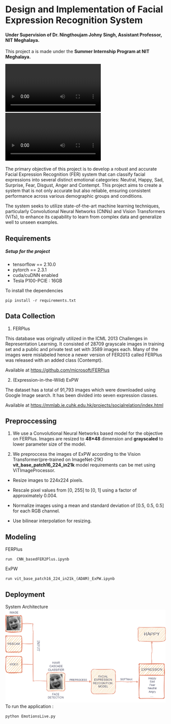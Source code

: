 
# Design and Implementation of Facial Expression Recognition System
#### Under Supervision of Dr. Ningthoujam Johny Singh, Assistant Professor, NIT Meghalaya.
This project a is made under the **Summer Internship Program at NIT Meghalaya.**

![Video 1](https://github.com/Achilles1012/Design-and-Implementation-of-Facial-Expression-Recognition-System/blob/5eb9958be38b218fb265761a04b8da327ede6438/examples/videoplayback.mp4)
![Video 2](https://github.com/Achilles1012/Design-and-Implementation-of-Facial-Expression-Recognition-System/blob/1ce4e8dddab7c6aa6ad777e93ab924f8b3ce36d9/examples/output_video.avi)

The primary objective of this project is to develop a robust and accurate Facial Expression Recognition (FER) system that can classify facial expressions into several distinct emotional categories: Neutral, Happy, Sad, Surprise, Fear, Disgust, Anger and Contempt. This project aims to create a system that is not only accurate but also reliable, ensuring consistent performance across various demographic groups and conditions.

 The system seeks to utilize state-of-the-art machine learning techniques, particularly Convolutional Neural Networks (CNNs) and Vision Transformers (ViTs), to enhance its capability to learn from complex data and generalize well to unseen examples.

## Requirements
##### Setup for the project
- tensorflow == 2.10.0
- pytorch == 2.3.1
- cuda/cuDNN enabled
- Tesla P100-PCIE : 16GB   

To install the dependencies

    pip install -r requirements.txt

## Data Collection
1. FERPlus

This database was originally utilized in the ICML 2013 Challenges in Representation Learning. It consisted of 28709 grayscale images in training set and a public and private test set with 3589 images each. Many of the images were mislabeled hence a newer version of FER2013 called FERPlus was released with an added class (Contempt).

Available at https://github.com/microsoft/FERPlus

2. (Expression-in-the-Wild) ExPW

The dataset has a total of 91,793 images which were downloaded using Google Image search. It has been divided into seven expression classes.

Available at https://mmlab.ie.cuhk.edu.hk/projects/socialrelation/index.html

## Preproccessing

1. We use a Convolutional Neural Networks based model for the objective on FERPlus.
Images are resized to **48×48**  dimension and **grayscaled** to lower parameter size of the model.

2. We preproccess the images of ExPW according to the Vision Transformer(pre-trained on ImageNet-21K) **vit_base_patch16_224_in21k** model requirements can be met using ViTImageProcessor.
- Resize images to 224x224 pixels.

- Rescale pixel values from [0, 255] to [0, 1] using a factor of approximately 0.004.

- Normalize images using a mean and standard deviation of [0.5, 0.5, 0.5] for each RGB channel.

- Use bilinear interpolation for resizing.

## Modeling

FERPlus

    run  CNN_basedFER2Plus.ipynb

ExPW
    
    run vit_base_patch16_224_in21k_(ADAM)_ExPW.ipynb

## Deployment
System Architecture
![Logo](https://github.com/Achilles1012/Design-and-Implementation-of-Facial-Expression-Recognition-System/blob/7536fe3b8eb549d5ae147ebaca2c97fc06d4d94b/images/flowchart.png)
To run the application :

    python EmotionsLive.py
